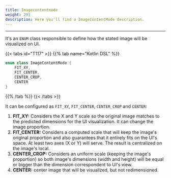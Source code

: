 ```yaml
---
title: Imagecontentmode
weight: 291
description: Here you'll find a ImageContentMode description.
---
```


---

It's an `ENUM` class responsible to define how the stated image will be visualized on UI.

{{< tabs id="T117" >}}
{{% tab name="Kotlin DSL" %}}
```kotlin
enum class ImageContentMode {
    FIT_XY,
    FIT_CENTER,
    CENTER_CROP,
    CENTER
}
```
{{% /tab %}}
{{< /tabs >}}

It can be configured as `FIT_XY`, `FIT_CENTER`, `CENTER_CROP` and `CENTER`: 

1. **FIT\_XY:** Considers the X and Y scale so the original image matches to the predicted dimensions for the UI visualization. It can change the image proportion. 
2. **FIT\_CENTER:** Considers a computed scale that will keep the image's original proportion and also guarantees that it entirely fits on the UI's space. At least two axes \(X or Y\) will serve. The result is centralized on the image's local. 
3. **CENTER\_CROP:** Considers an uniform scale \(keeping the image's proportion\) so both image's dimensions \(width and height\) will be equal or bigger than the dimension correspondent to UI's view. 
4. **CENTER:** center image that will be visualized, but not redimensioned.
